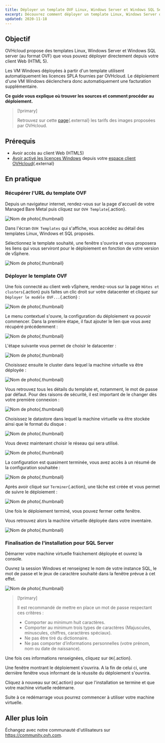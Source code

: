 ```yaml
---
title: Déployer un template OVF Linux, Windows Server et Windows SQL Server
excerpt: Découvrez comment déployer un template Linux, Windows Server ou Windows SQL Server
updated: 2020-11-18
---
```


## Objectif

OVHcloud propose des templates Linux, Windows Server et Windows SQL server (au format OVF) que vous pouvez déployer directement depuis votre client Web (HTML 5).

Les VM Windows déployées à partir d'un template utilisent automatiquement les licences SPLA fournies par OVHcloud. Le déploiement d'une VM Windows déclenchera donc automatiquement une facturation supplémentaire.

**Ce guide vous explique où trouver les sources et comment procéder au déploiement.**

> [!primary]
> 
> Retrouvez sur cette [page](https://www.ovhcloud.com/fr-ca/managed-bare-metal/options/){.external} les tarifs des images proposées par OVHcloud.
>

## Prérequis

- Avoir accès au client Web (HTML5)
- [Avoir activé les licences Windows](/pages/bare_metal_cloud/managed_bare_metal/manager-ovhcloud#licence-windows) depuis votre [espace client OVHcloud](https://ca.ovh.com/auth/?action=gotomanager&from=https://www.ovh.com/ca/fr/&ovhSubsidiary=qc){.external}

## En pratique

### Récupérer l'URL du template OVF

Depuis un navigateur internet, rendez-vous sur la page d'accueil de votre Managed Bare Metal puis cliquez sur `OVH Template`{.action}.

![Nom de photo](images/gatewayssl.png){.thumbnail}

Dans l'écran `OVH Templates` qui s'affiche, vous accédez au détail des templates Linux, Windows et SQL proposés. 

Sélectionnez le template souhaité, une fenêtre s'ouvrira et vous proposera les liens qui vous serviront pour le déploiement en fonction de votre version de vSphere.

![Nom de photo](images/copylink.png){.thumbnail}

### Déployer le template OVF

Une fois connecté au client web vSphere, rendez-vous sur la page `Hôtes et clusters`{.action} puis faites un clic droit sur votre datacenter et cliquez sur `Déployer le modèle OVF...`{.action} :

![Nom de photo](images/01selectdeploy.png){.thumbnail}

Le menu contextuel s'ouvre, la configuration du déploiement va pouvoir commencer. Dans la première étape, il faut ajouter le lien que vous avez récupéré précédemment :

![Nom de photo](images/02puturl.png){.thumbnail}

L'étape suivante vous permet de choisir le datacenter :

![Nom de photo](images/03selectdatacenter.png){.thumbnail}

Choisissez ensuite le cluster dans lequel la machine virtuelle va être déployée :

![Nom de photo](images/04selectcluster.png){.thumbnail}

Vous retrouvez tous les détails du template et, notamment, le mot de passe par défaut. Pour des raisons de sécurité, il est important de le changer dès votre première connexion :

![Nom de photo](images/05detailstemplate.png){.thumbnail}

Choisissez le datastore dans lequel la machine virtuelle va être stockée ainsi que le format du disque :

![Nom de photo](images/06selectdatastore.png){.thumbnail}

Vous devez maintenant choisir le réseau qui sera utilisé.

![Nom de photo](images/07selectnetwork.png){.thumbnail}

La configuration est quasiment terminée, vous avez accès à un résumé de la configuration souhaitée :

![Nom de photo](images/08resume.png){.thumbnail}

Après avoir cliqué sur `Terminer`{.action}, une tâche est créée et vous permet de suivre le déploiement :

![Nom de photo](images/09startdeploy.png){.thumbnail}

Une fois le déploiement terminé, vous pouvez fermer cette fenêtre.

Vous retrouvez alors la machine virtuelle déployée dans votre inventaire.

![Nom de photo](images/10inventory.png){.thumbnail}

### Finalisation de l'installation pour SQL Server

Démarrer votre machine virtuelle fraichement déployée et ouvrez la console.

Ouvrez la session Windows et renseignez le nom de votre instance SQL, le mot de passe et le jeux de caractère souhaité dans la fenêtre prévue à cet effet.

![Nom de photo](images/sqlinformations.png){.thumbnail}

> [!primary]
> 
> Il est recommandé de mettre en place un mot de passe respectant ces critères :
> 
> * Comporter au minimum huit caractères.
> * Comporter au minimum trois types de caractères (Majuscules, minuscules, chiffres, caractères spéciaux).
> * Ne pas être tiré du dictionnaire.
> * Ne pas comporter d’informations personnelles (votre prénom, nom ou date de naissance).
>

Une fois ces informations renseignées, cliquez sur `OK`{.action}.

Une fenêtre montrant le déploiement s'ouvrira. A la fin de celui ci, une dernière fenêtre vous informant de la réussite du déploiement s'ouvrira.

Cliquez à nouveau sur `OK`{.action} pour que l'installation se termine et que votre machine virtuelle redémarre.

Suite à ce redémarrage vous pourrez commencer à utiliser votre machine virtuelle.

## Aller plus loin

Échangez avec notre communauté d'utilisateurs sur <https://community.ovh.com>.
